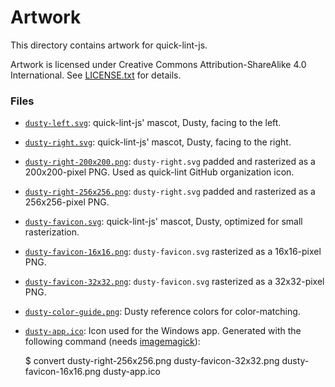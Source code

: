 # Artwork

This directory contains artwork for quick-lint-js.

Artwork is licensed under Creative Commons Attribution-ShareAlike 4.0
International. See [LICENSE.txt](LICENSE.txt) for details.

### Files

* [`dusty-left.svg`](dusty-left.svg): quick-lint-js' mascot, Dusty, facing to
  the left.
* [`dusty-right.svg`](dusty-right.svg): quick-lint-js' mascot, Dusty, facing to
  the right.
* [`dusty-right-200x200.png`](dusty-right-200x200.png): `dusty-right.svg` padded
  and rasterized as a 200x200-pixel PNG. Used as quick-lint GitHub organization
  icon.
* [`dusty-right-256x256.png`](dusty-right-256x256.png): `dusty-right.svg` padded
  and rasterized as a 256x256-pixel PNG.
* [`dusty-favicon.svg`](dusty-favicon.svg): quick-lint-js' mascot, Dusty,
  optimized for small rasterization.
* [`dusty-favicon-16x16.png`](dusty-favicon-16x16.png): `dusty-favicon.svg`
  rasterized as a 16x16-pixel PNG.
* [`dusty-favicon-32x32.png`](dusty-favicon-32x32.png): `dusty-favicon.svg`
  rasterized as a 32x32-pixel PNG.
* [`dusty-color-guide.png`](dusty-color-guide.png): Dusty reference colors for
  color-matching.
* [`dusty-app.ico`](dusty-app.ico): Icon used for the Windows app. Generated
  with the following command (needs
  [imagemagick](https://imagemagick.org/)):

    $ convert dusty-right-256x256.png dusty-favicon-32x32.png dusty-favicon-16x16.png dusty-app.ico

